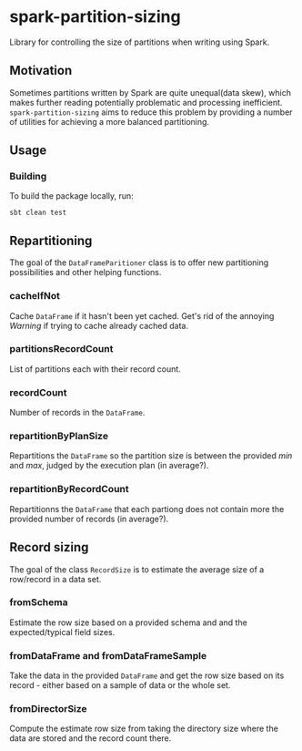 # spark-partition-sizing

Library for controlling the size of partitions when writing using Spark.

## Motivation
Sometimes partitions written by Spark are quite unequal(data skew), which makes further reading potentially problematic and processing inefficient.
`spark-partition-sizing` aims to reduce this problem by providing a number of utilities for achieving a more balanced partitioning.

## Usage

### Building
To build the package locally, run:
```
sbt clean test
```

## Repartitioning

The goal of the `DataFrameParitioner` class is to offer new partitioning possibilities and other helping functions.

### cacheIfNot

Cache `DataFrame` if it hasn't been yet cached. Get's rid of the annoying _Warning_ if trying to cache already cached
data.

### partitionsRecordCount

List of partitions each with their record count. 


### recordCount

Number of records in the `DataFrame`.

### repartitionByPlanSize

Repartitions the `DataFrame` so the partition size is between the provided _min_ and _max_, judged by the execution
plan (in average?).

### repartitionByRecordCount

Repartitionns the `DataFrame` that each partiong does not contain more the provided number of records (in average?). 

## Record sizing

The goal of the class `RecordSize` is to estimate the average size of a row/record in a data set.

### fromSchema

Estimate the row size based on a provided schema and and the expected/typical field sizes.

### fromDataFrame and fromDataFrameSample

Take the data in the provided `DataFrame` and get the row size based on its record - either based on a sample of data or
the whole set.

### fromDirectorSize

Compute the estimate row size from taking the directory size where the data are stored and the record count there.